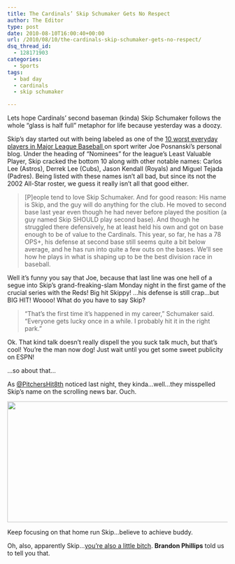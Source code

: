 ```yaml
---
title: The Cardinals’ Skip Schumaker Gets No Respect
author: The Editor
type: post
date: 2010-08-10T16:00:40+00:00
url: /2010/08/10/the-cardinals-skip-schumaker-gets-no-respect/
dsq_thread_id:
  - 128171903
categories:
  - Sports
tags:
  - bad day
  - cardinals
  - skip schumaker

---
```

<p style="text-align: left;">
  <a rel="attachment wp-att-6144" href="http://punchingkitty.com/2010/08/10/the-cardinals-skip-schumaker-gets-no-respect/skip_schumaker/"><img class="aligncenter size-full wp-image-6144" title="skip_schumaker" src="http://media.punchingkitty.com/wordpress/2010/08/skip_schumaker.jpg?filter=resize&w=600" alt="" /></a>Lets hope Cardinals&#8217; second baseman (kinda) Skip Schumaker follows the whole &#8220;glass is half full&#8221; metaphor for life because yesterday was a doozy.
</p>

Skip&#8217;s day started out with being labeled as one of the <a href="http://joeposnanski.com/JoeBlog/2010/08/07/worst-everyday-player-in-baseball/" target="_blank">10 worst everyday players in Major League Baseball </a>on sport writer Joe Posnanski&#8217;s personal blog. Under the heading of &#8220;Nominees&#8221; for the league&#8217;s Least Valuable Player, Skip cracked the bottom 10 along with other notable names: Carlos Lee (Astros), Derrek Lee (Cubs), Jason Kendall (Royals) and Miguel Tejada (Padres). Being listed with these names isn&#8217;t all bad, but since its not the 2002 All-Star roster, we guess it really isn&#8217;t all that good either.

> [P]eople tend to love Skip Schumaker. And for good reason: His name is Skip, and the guy will do anything for the club. He moved to second base last year even though he had never before played the position (a guy named Skip SHOULD play second base). And though he struggled there defensively, he at least held his own and got on base enough to be of value to the Cardinals. This year, so far, he has a 78 OPS+, his defense at second base still seems quite a bit below average, and he has run into quite a few outs on the bases. We’ll see how he plays in what is shaping up to be the best division race in baseball.

Well it&#8217;s funny you say that Joe, because that last line was one hell of a segue into Skip&#8217;s grand-freaking-slam Monday night in the first game of the crucial series with the Reds! Big hit Skippy! &#8230;his defense is still crap&#8230;but BIG HIT! Woooo! What do you have to say Skip?

> &#8220;That&#8217;s the first time it&#8217;s happened in my career,&#8221; Schumaker said. &#8220;Everyone gets lucky once in a while. I probably hit it in the right park.&#8221;

Ok. That kind talk doesn&#8217;t really dispell the you suck talk much, but that&#8217;s cool! You&#8217;re the man now dog! Just wait until you get some sweet publicity on ESPN!

&#8230;so about that&#8230;

As <a href="http://twitter.com/PitchersHit8th" target="_blank">@PitchersHit8th</a> noticed last night, they kinda&#8230;well&#8230;they misspelled Skip&#8217;s name on the scrolling news bar. Ouch.

<a rel="attachment wp-att-6140" href="http://punchingkitty.com/2010/08/10/the-cardinals-skip-schumaker-gets-no-respect/skip_schumacher/"><img class="aligncenter size-full wp-image-6140" title="skip_schumacher" src="http://media.punchingkitty.com/wordpress/2010/08/skip_schumacher.jpg" alt="" width="600" height="276" /></a>

Keep focusing on that home run Skip&#8230;believe to achieve buddy.

Oh, also, apparently Skip&#8230;<a href="http://punchingkitty.com/2010/08/10/brandon-phillips-calls-cardinals-little-bitches/" target="_self">you&#8217;re also a little bitch</a>. **Brandon Phillips** told us to tell you that.